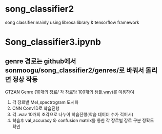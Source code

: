 # song_classifier2
song classifier mainly using librosa library &amp; tensorflow framework

# Song_classifier3.ipynb

## genre 경로는 github에서 sonmoogu/song_classifier2/genres/로 바꿔서 돌리면 정상 작동

GTZAN Genre (10개의 장르/ 각 장르당 100개의 샘플.wav)를 이용하여
1. 각 장르별 Mel_spectrogram 도시화
2. CNN Conv1D로 학습진행
3. 각 .wav 10개의 조각으로 나누어 학습진행(학습 데이터 수가 적어서)
4. 학습후 val_accuracy 와 confusion matrix를 통한 각 장르별 장르 구분 정확도 확인
